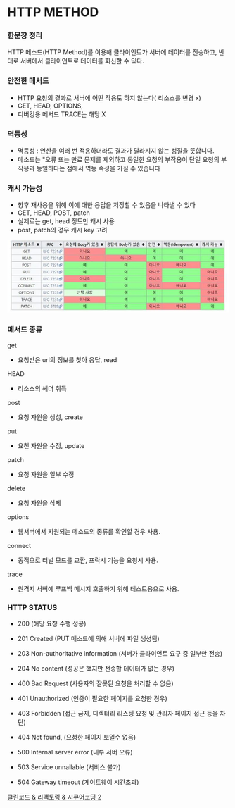 # HTTP METHOD

### 한문장 정리

HTTP 메소드(HTTP Method)를 이용해 클라이언트가 서버에 데이터를 전송하고, 반대로 서버에서 클라이언트로 데이터를 회신할 수 있다.

### 안전한 메서드

- HTTP 요청의 결과로 서버에 어떤 작용도 하지 않는다( 리소스를 변경 x)
- GET, HEAD, OPTIONS,
- 디버깅용 메서드 TRACE는 해당 X

### 멱등성

- 멱등성 : 연산을 여러 번 적용하더라도 결과가 달라지지 않는 성질을 뜻합니다.
- 메소드는 "오류 또는 만료 문제를 제외하고 동일한 요청의 부작용이 단일 요청의 부작용과 동일하다는 점에서 멱등 속성을 가질 수 있습니다

### 캐시 가능성

- 향후 재사용을 위해 이에 대한 응답을 저장할 수 있음을 나타낼 수 있다
- GET, HEAD, POST, patch
- 실제로는 get, head 정도만 캐시 사용
- post, patch의 경우 캐시 key 고려

![image_1](./http/http_1.jpg)

### 메서드 종류

get

- 요청받은 url의 정보를 찾아 응답, read

HEAD

- 리소스의 헤더 취득

post

- 요청 자원을 생성, create

put

- 요천 자원을 수정, update

patch

- 요청 자원을 일부 수정

delete

- 요청 자원을 삭제

options

- 웹서버에서 지원되는 메소드의 종류를 확인할 경우 사용.

connect

- 동적으로 터널 모드를 교환, 프락시 기능을 요청시 사용.

trace

- 원격지 서버에 루프백 메시지 호출하기 위해 테스트용으로 사용.

### HTTP STATUS

- 200 (해당 요청 수행 성공)
- 201 Created (PUT 메소드에 의해 서버에 파일 생성됨)
- 203 Non-authoritative information (서버가 클라이언트 요구 중 일부만 전송)
- 204 No content (성공은 했지만 전송할 데이터가 없는 경우)
- 400 Bad Request (사용자의 잘못된 요청을 처리할 수 없음)
- 401 Unauthorized (인증이 필요한 페이지를 요청한 경우)

- 403 Forbidden (접근 금지, 디렉터리 리스팅 요청 및 관리자 페이지 접근 등을 차단)
- 404 Not found, (요청한 페이지 보일수 없음)
- 500 Internal server error (내부 서버 오류)
- 503 Service unnailable (서비스 불가)
- 504 Gateway timeout (게이트웨이 시간초과)

[클린코드 & 리팩토링 & 시큐어코딩 2](https://www.notion.so/2-57be230d49da49798b785c5c050c4a45)
